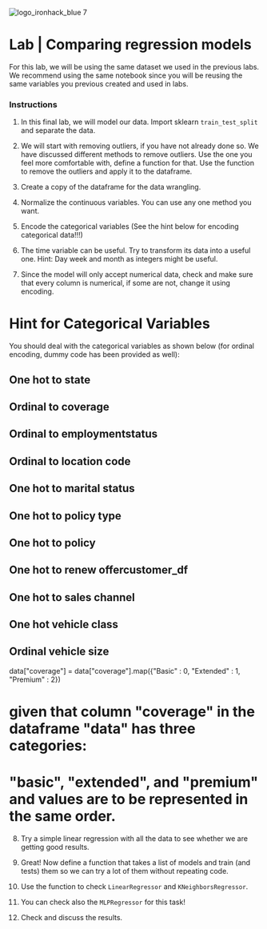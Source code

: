 ![logo_ironhack_blue 7](https://user-images.githubusercontent.com/23629340/40541063-a07a0a8a-601a-11e8-91b5-2f13e4e6b441.png)

# Lab | Comparing regression models


For this lab, we will be using the same dataset we used in the previous labs. We recommend using the same notebook since you will be reusing the same variables you previous created and used in labs. 

### Instructions

1. In this final lab, we will model our data. Import sklearn `train_test_split` and separate the data.

2. We will start with removing outliers, if you have not already done so.  We have discussed different methods to remove outliers. Use the one you feel more comfortable with, define a function for that. Use the function to remove the outliers and apply it to the dataframe.

3. Create a copy of the dataframe for the data wrangling.

4. Normalize the continuous variables. You can use any one method you want.

5. Encode the categorical variables (See the hint below for encoding categorical data!!!)

6. The time variable can be useful. Try to transform its data into a useful one. Hint: Day week and month as integers might be useful.

7. Since the model will only accept numerical data, check and make sure that every column is numerical, if some are not, change it using encoding.


# Hint for Categorical Variables

You should deal with the categorical variables as shown below (for ordinal encoding, dummy code has been provided as well):
## One hot to state
## Ordinal to coverage
## Ordinal to employmentstatus
## Ordinal to location code
## One hot to marital status
## One hot to policy type
## One hot to policy
## One hot to renew offercustomer_df
## One hot to sales channel
## One hot vehicle class
## Ordinal vehicle size

data["coverage"] = data["coverage"].map({"Basic" : 0, "Extended" : 1, "Premium" : 2})

# given that column "coverage" in the dataframe "data" has three categories:
# "basic", "extended", and "premium" and values are to be represented in the same order.



8. Try a simple linear regression with all the data to see whether we are getting good results.

9. Great! Now define a function that takes a list of models and train (and tests) them so we can try a lot of them without repeating code.

10. Use the function to check `LinearRegressor` and `KNeighborsRegressor`.

11. You can check also the `MLPRegressor` for this task!

12. Check and discuss the results.

